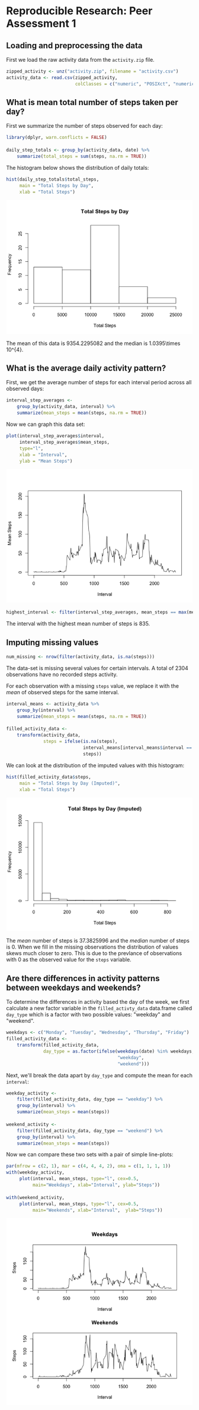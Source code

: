 # Reproducible Research: Peer Assessment 1


## Loading and preprocessing the data
First we load the raw activity data from the `activity.zip` file.

```r
zipped_activity <- unz("activity.zip", filename = "activity.csv")
activity_data <- read.csv(zipped_activity, 
                          colClasses = c("numeric", "POSIXct", "numeric"))
```

## What is mean total number of steps taken per day?

First we summarize the number of steps observed for each day:

```r
library(dplyr, warn.conflicts = FALSE)

daily_step_totals <- group_by(activity_data, date) %>% 
    summarize(total_steps = sum(steps, na.rm = TRUE))
```

The histogram below shows the distribution of daily totals:

```r
hist(daily_step_totals$total_steps,  
     main = "Total Steps by Day", 
     xlab = "Total Steps")
```

![](PA1_template_files/figure-html/unnamed-chunk-3-1.png) 

The mean of this data is 9354.2295082 and the median is
1.0395\times 10^{4}.

## What is the average daily activity pattern?
First, we get the average number of steps for each interval period across
all observed days:

```r
interval_step_averages <- 
    group_by(activity_data, interval) %>% 
    summarize(mean_steps = mean(steps, na.rm = TRUE))
```

Now we can graph this data set:

```r
plot(interval_step_averages$interval, 
     interval_step_averages$mean_steps, 
     type="l",
     xlab = "Interval", 
     ylab = "Mean Steps")
```

![](PA1_template_files/figure-html/unnamed-chunk-5-1.png) 


```r
highest_interval <- filter(interval_step_averages, mean_steps == max(mean_steps))
```
The interval with the highest mean number of steps is 835.

## Imputing missing values

```r
num_missing <- nrow(filter(activity_data, is.na(steps)))
```
The data-set is missing several values for certain intervals. A total of
2304 observations have no recorded steps activity.

For each observation with a missing `steps` value, we replace it with the
_mean_ of observed steps for the same interval.

```r
interval_means <- activity_data %>% 
    group_by(interval) %>% 
    summarize(mean_steps = mean(steps, na.rm = TRUE))

filled_activity_data <- 
    transform(activity_data, 
              steps = ifelse(is.na(steps), 
                             interval_means[interval_means$interval == interval]$mean_steps, 
                             steps))
```

We can look at the distribution of the imputed values with this histogram:

```r
hist(filled_activity_data$steps,  
     main = "Total Steps by Day (Imputed)", 
     xlab = "Total Steps")
```

![](PA1_template_files/figure-html/unnamed-chunk-9-1.png) 

The _mean_ number of steps is 37.3825996 and the
_median_ number of steps is 0. When we 
fill in the missing observations the distribution of values skews much 
closer to zero. This is due to the prevlance of observations with 0 as the
observed value for the `steps` variable.

## Are there differences in activity patterns between weekdays and weekends?
To determine the differences in activity based the day of the week, we first
calculate a new factor variable in the `filled_activty_data` data.frame called
`day_type` which is a factor with two possible values: "weekday" and "weekend".


```r
weekdays <- c("Monday", "Tuesday", "Wednesday", "Thursday", "Friday")
filled_activity_data <- 
    transform(filled_activity_data,
              day_type = as.factor(ifelse(weekdays(date) %in% weekdays,
                                          "weekday",
                                          "weekend")))
```

Next, we'll break the data apart by `day_type` and compute the mean for
each `interval`:

```r
weekday_activity <- 
    filter(filled_activity_data, day_type == "weekday") %>%
    group_by(interval) %>%
    summarize(mean_steps = mean(steps))

weekend_activity <- 
    filter(filled_activity_data, day_type == "weekend") %>%
    group_by(interval) %>%
    summarize(mean_steps = mean(steps))
```

Now we can compare these two sets with a pair of simple line-plots:

```r
par(mfrow = c(2, 1), mar = c(4, 4, 4, 2), oma = c(1, 1, 1, 1))
with(weekday_activity, 
     plot(interval, mean_steps, type="l", cex=0.5,
          main="Weekdays", xlab="Interval", ylab="Steps"))

with(weekend_activity, 
     plot(interval, mean_steps, type="l", cex=0.5, 
          main="Weekends", xlab="Interval",  ylab="Steps"))    
```

![](PA1_template_files/figure-html/unnamed-chunk-12-1.png) 
